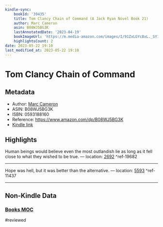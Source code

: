 ```yaml
---
kindle-sync:
    bookId: '39435'
    title: Tom Clancy Chain of Command (A Jack Ryan Novel Book 21)
    author: Marc Cameron
    asin: B08WJ5BG3K
    lastAnnotatedDate: '2023-04-19'
    bookImageUrl: 'https://m.media-amazon.com/images/I/91ZxLGYc8xL._SY160.jpg'
    highlightsCount: 2
date: 2023-05-22 19:10
last_modified_at: 2023-05-22 19:10
---
```


# Tom Clancy Chain of Command

## Metadata

-   Author: [Marc Cameron](https://www.amazon.comundefined)
-   ASIN: B08WJ5BG3K
-   ISBN: 0593188160
-   Reference: https://www.amazon.com/dp/B08WJ5BG3K
-   [Kindle link](kindle://book?action=open&asin=B08WJ5BG3K)

## Highlights

Human beings would believe even the most outlandish lie as long as it fell close to what they wished to be true. — location: [2692](kindle://book?action=open&asin=B08WJ5BG3K&location=2692) ^ref-19682

---

Hope was hell, but it was better than the alternative. — location: [5593](kindle://book?action=open&asin=B08WJ5BG3K&location=5593) ^ref-11437

---

## Non-Kindle Data

### [Books MOC](Books%20MOC.md)
#reviewed